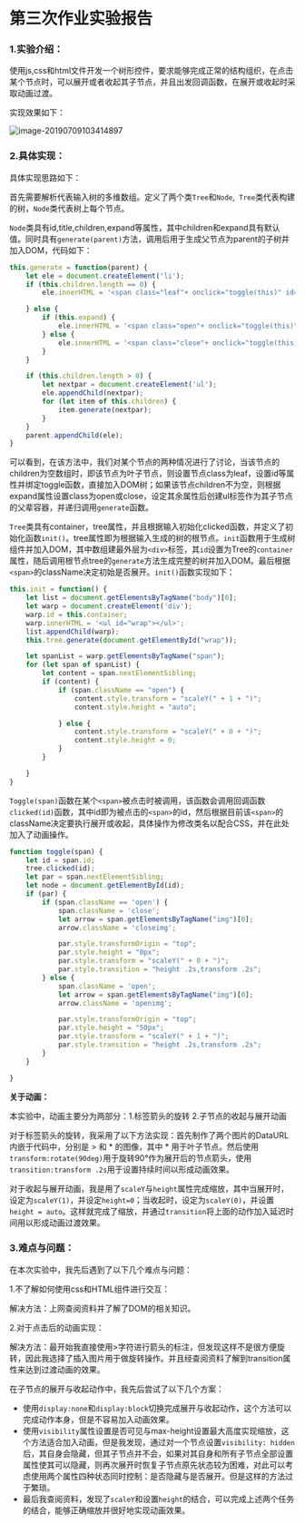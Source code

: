 # 第三次作业实验报告

### 1.实验介绍：

使用js,css和html文件开发一个树形控件，要求能够完成正常的结构组织，在点击某个节点时，可以展开或者收起其子节点，并且出发回调函数，在展开或收起时采取动画过渡。

实现效果如下：

![image-20190709103414897](http://ww2.sinaimg.cn/large/006tNc79ly1g4tduc66byj30o80bwjs4.jpg)

### 2.具体实现：

具体实现思路如下：

首先需要解析代表输入树的多维数组。定义了两个类`Tree`和`Node`,` Tree`类代表构建的树，`Node`类代表树上每个节点。

`Node`类具有id,title,children,expand等属性，其中children和expand具有默认值。同时具有`generate(parent)`方法，调用后用于生成父节点为parent的子树并加入DOM，代码如下：

```javascript
this.generate = function(parent) {
    let ele = document.createElement('li');
    if (this.children.length == 0) {
        ele.innerHTML = '<span class="leaf"+ onclick="toggle(this)" id=' + this.id + '>' + '<img class="leafimg" src=' + imgsrc2 + '>' + this.title + '</span>';

    } else {
        if (this.expand) {
            ele.innerHTML = '<span class="open"+ onclick="toggle(this)" id=' + this.id + '>' + '<img class="openimg" src=' + imgsrc + '>' + this.title + '</span>';
        } else {
            ele.innerHTML = '<span class="close"+ onclick="toggle(this)" id=' + this.id + '>' + '<img class="closeimg" src=' + imgsrc + '>' + this.title + '</span>';
        }
    }

    if (this.children.length > 0) {
        let nextpar = document.createElement('ul');
        ele.appendChild(nextpar);
        for (let item of this.children) {
            item.generate(nextpar);
        }
    }
    parent.appendChild(ele);
}
```

可以看到，在该方法中，我们对某个节点的两种情况进行了讨论，当该节点的children为空数组时，即该节点为叶子节点，则设置节点class为leaf，设置id等属性并绑定toggle函数，直接加入DOM树；如果该节点children不为空，则根据expand属性设置class为open或close，设定其余属性后创建ul标签作为其子节点的父辈容器，并递归调用`generate`函数。

`Tree`类具有container，tree属性，并且根据输入初始化clicked函数，并定义了初始化函数`init()`。tree属性即为根据输入生成的树的根节点。`init`函数用于生成树组件并加入DOM，其中数组建最外层为`<div>`标签，其`id`设置为Tree的`container`属性，随后调用根节点tree的`generate`方法生成完整的树并加入DOM。最后根据`<span>`的className决定初始是否展开。`init()`函数实现如下：

```javascript
this.init = function() {
    let list = document.getElementsByTagName("body")[0];
    let warp = document.createElement('div');
    warp.id = this.container;
    warp.innerHTML = '<ul id="wrap"></ul>';
    list.appendChild(warp);
    this.tree.generate(document.getElementById("wrap"));

    let spanList = warp.getElementsByTagName("span");
    for (let span of spanList) {
        let content = span.nextElementSibling;
        if (content) {
            if (span.className == "open") {
                content.style.transform = "scaleY(" + 1 + ")";
                content.style.height = "auto";

            } else {
                content.style.transform = "scaleY(" + 0 + ")";
                content.style.height = 0;
            }
        }

    }
}
```



`Toggle(span)`函数在某个`<span>`被点击时被调用，该函数会调用回调函数`clicked(id)`函数，其中id即为被点击的`<span>`的id，然后根据目前该`<span>`的className决定要执行展开或收起，具体操作为修改类名以配合CSS，并在此处加入了动画操作。

```javascript
function toggle(span) {
    let id = span.id;
    tree.clicked(id);
    let par = span.nextElementSibling;
    let node = document.getElementById(id);
    if (par) {
        if (span.className == 'open') {
            span.className = 'close';
            let arrow = span.getElementsByTagName("img")[0];
            arrow.className = 'closeimg';

            par.style.transformOrigin = "top";
            par.style.height = "0px";
            par.style.transform = "scaleY(" + 0 + ")";
            par.style.transition = "height .2s,transform .2s";
        } else {
            span.className = 'open';
            let arrow = span.getElementsByTagName("img")[0];
            arrow.className = 'openimg';

            par.style.transformOrigin = "top";
            par.style.height = "50px";
            par.style.transform = "scaleY(" + 1 + ")";
            par.style.transition = "height .2s,transform .2s";
        }
    }

}
```



**关于动画：**

本实验中，动画主要分为两部分：1.标签箭头的旋转  2.子节点的收起与展开动画

对于标签箭头的旋转，我采用了以下方法实现：首先制作了两个图片的DataURL内嵌于代码中，分别是 > 和 * 的图像，其中 * 用于叶子节点。然后使用`transform:rotate(90deg)`用于旋转90°作为展开后的节点箭头，使用`transition:transform .2s`用于设置持续时间以形成动画效果。

对于收起与展开动画，我是用了`scaleY`与`height`属性完成缩放，其中当展开时，设定为`scaleY(1)`，并设定`height=0`；当收起时，设定为`scaleY(0)`，并设置`height = auto`。这样就完成了缩放，并通过`transition`将上面的动作加入延迟时间用以形成动画过渡效果。



### 3.难点与问题：

在本次实验中，我先后遇到了以下几个难点与问题：

1.不了解如何使用css和HTML组件进行交互：

解决方法：上网查阅资料并了解了DOM的相关知识。

2.对于点击后的动画实现：

解决方法：最开始我直接使用>字符进行箭头的标注，但发现这样不是很方便旋转，因此我选择了插入图片用于做旋转操作。并且经查阅资料了解到transition属性来达到过渡动画的效果。

在子节点的展开与收起动作中，我先后尝试了以下几个方案：

+ 使用`display:none`和`display:block`切换完成展开与收起动作，这个方法可以完成动作本身，但是不容易加入动画效果。
+ 使用`visibility`属性设置是否可见与max-height设置最大高度实现缩放，这个方法适合加入动画，但是我发现，通过对一个节点设置`visibility: hidden`后，其自身会隐藏，但其子节点并不会，如果对其自身和所有子节点全部设置属性使其可以隐藏，则再次展开时恢复子节点原先状态较为困难，对此可以考虑使用两个属性四种状态同时控制：是否隐藏与是否展开。但是这样的方法过于繁琐。
+ 最后我查阅资料，发现了`scaleY`和设置`height`的结合，可以完成上述两个任务的结合，能够正确缩放并很好地实现动画效果。